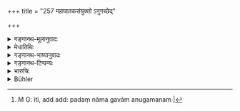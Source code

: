 +++
title = "257 महापातकसंयुक्तो ऽनुगच्छेद्"

+++

<details><summary>गङ्गानथ-मूलानुवादः</summary>

He who is polluted by a ‘heinous offence,’ should, with concentrated mind, attend upon cows; and by repeating the Pāvamānī verses and subsisting on alms for one year, he becomes pure.—(257)
</details>

<details><summary>मेधातिथिः</summary>

**महापातकसंयुक्त** इति पूर्वपदार्थसंख्याविशेषप्रतिपत्तिर् अनेनापीति गम्यते । एकैकस्य लघुनः प्रायश्चित्तविधानम् अनेकेनापि युक्तम् । **पावमान्यः** कृत्स्नम् एव मण्डलं दाशतयम् "स्वादिष्ठया मदिष्ठया" (र्व् ९.१.१) इत्य् आरब्य "यत् ते राजञ् छृतं हविः" (र्व् ९.११४.४) इत्यन्तम्[^३९७] । गवाम् अनुगमनम् नानुव्रज्यामात्रम् । किं तर्हि, परिचर्या । सा च गोघ्नप्रायश्चित्ताद् अनुसंधेया ॥ ११.२५७ ॥


[^३९७]:
     M G: iti, add add: padaṃ nāma gavām anugamanam |
</details>

<details><summary>गङ्गानथ-भाष्यानुवादः</summary>

‘*Polluted by a heinous offence*.’—It is understood that this also refers to the number of such offences enumerated above; and it is quite reasonable for several expiations for each of the lighter offences.

‘*Pāvamānī verses*.’—This stands for the entire ‘*maṇḍala*,’ beginning with the verse ‘*svādiṣṭhayā madiṣṭhayā, etc*.,’ (Ṛgveda, 9.1.1) and ending with ‘*yatte rājañchṛtam haviḥ, etc*.’ (9.114.4).

The ‘*Anugamana* of the cows’ does not mean merely *following* them, but
*attending* on them; and the exact form of this is to be ascertained
from the description of the expiation for ‘cow-killing.’—(257)
</details>

<details><summary>गङ्गानथ-टिप्पन्यः</summary>

This verse is quoted in *Parāśaramādhava* (Prāyaścitta p. 457);—in
*Madanapārijāta* (p. 982), as referring to cases of *intentional*
repeated acts;—and in *Prāyaścittaviveka* (p. 501).
</details>

<details><summary>भारुचिः</summary>

**पावमान्यः** "उपास्मै गायता नर" इत्य् आरभ्य यावद् "यः पावमानीर् अध्येति" इत्य् एषा ऋक् । गवां च सेवनं गोघातप्रायश्चित्तम् उक्तम् । इहापि तच्छेषं द्रष्टव्यम् ॥ ११.२५४ ॥
</details>

<details><summary>Bühler</summary>

258	He who is stained by mortal sin, becomes pure, if, with a concentrated mind, he attends cows for a year, reciting the Pavamani (hymns) and subsisting on alms.
</details>
